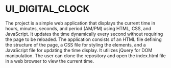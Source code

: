 # UI_DIGITAL_CLOCK
The project is a simple web application that displays the current time in hours, minutes, seconds, and period (AM/PM) using HTML, CSS, and JavaScript. It updates the time dynamically every second without requiring the page to be reloaded. The application consists of an HTML file defining the structure of the page, a CSS file for styling the elements, and a JavaScript file for updating the time display. It utilizes jQuery for DOM manipulation. The user can clone the repository and open the index.html file in a web browser to view the current time.
